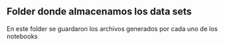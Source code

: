 ## Folder donde almacenamos los data sets

En este folder se guardaron los archivos generados por cada uno de los notebooks
